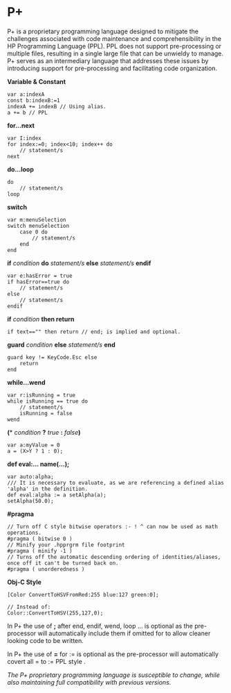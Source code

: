 # P+
P+ is a proprietary programming language designed to mitigate the challenges associated with code maintenance and comprehensibility in the HP Programming Language (PPL). PPL does not support pre-processing or multiple files, resulting in a single large file that can be unwieldy to manage. P+ serves as an intermediary language that addresses these issues by introducing support for pre-processing and facilitating code organization.

**Variable & Constant**
```
var a:indexA
const b:indexB:=1
indexA += indexB // Using alias.
a += b // PPL
```
**for...next**
```
var I:index
for index:=0; index<10; index++ do
    // statement/s
next
```
**do...loop**
```
do
    // statement/s
loop
```
**switch**
```
var m:menuSelection
switch menuSelection
    case 0 do
        // statement/s
    end
end
```
**if** _condition_ **do** _statement/s_ **else** _statement/s_ **endif**
```
var e:hasError = true
if hasError==true do
    // statement/s
else
    // statement/s
endif
```
**if** _condition_ **then return**
```
if text=="" then return // end; is implied and optional.
```
**guard** _condition_ **else** _statement/s_ **end**
```
guard key != KeyCode.Esc else
    return
end
```
**while...wend**
```
var r:isRunning = true
while isRunning == true do
    // statement/s
    isRunning = false
wend
```
**(*** _condition_ **?** _true_ **:** _false_**)**
```
var a:myValue = 0
a = (X>Y ? 1 : 0);
```
**def eval:... name(...);**
```
var auto:alpha;
/// It is necessary to evaluate, as we are referencing a defined alias 'alpha' in the definition.
def eval:alpha := a setAlpha(a);
setAlpha(50.0);
```
**#pragma**
```
// Turn off C style bitwise operators :- ! ^ can now be used as math operations.
#pragma ( bitwise 0 )
// Minify your .hpprgrm file footprint
#pragma ( minify -1 )
// Turns off the automatic descending ordering of identities/aliases, once off it can't be turned back on.
#pragma ( unorderedness )
```
**Obj-C Style**
```
[Color ConvertToHSVFromRed:255 blue:127 green:0];

// Instead of:
Color::ConvertToHSV(255,127,0);
```
In P+ the use of **;** after end, endif, wend, loop ... is optional as the pre-processor will automatically include them if omitted for to allow cleaner looking code to be written.

In P+ the use of **=** for := is optional as the pre-processor will automatically covert all = to := PPL style .

_The P+ proprietary programming language is susceptible to change, while also maintaining full compatibility with previous versions._
